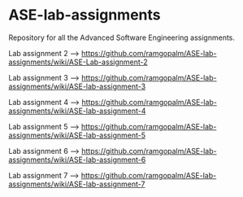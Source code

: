 # ASE-lab-assignments
Repository for all the Advanced Software Engineering assignments.

Lab assignment 2 --> https://github.com/ramgopalm/ASE-lab-assignments/wiki/ASE-Lab-assignment-2

Lab assignment 3 --> https://github.com/ramgopalm/ASE-lab-assignments/wiki/ASE-lab-assignment-3

Lab assignment 4 --> https://github.com/ramgopalm/ASE-lab-assignments/wiki/ASE-lab-assignment-4

Lab assignment 5 --> https://github.com/ramgopalm/ASE-lab-assignments/wiki/ASE-lab-assignment-5

Lab assignment 6 --> https://github.com/ramgopalm/ASE-lab-assignments/wiki/ASE-lab-assignment-6

Lab assignment 7 --> https://github.com/ramgopalm/ASE-lab-assignments/wiki/ASE-lab-assignment-7
